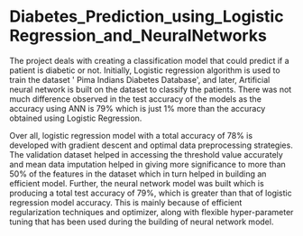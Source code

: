# Diabetes_Prediction_using_LogisticRegression_and_NeuralNetworks

The project deals with creating a classification model that could predict if a patient is diabetic or not. Initially, Logistic regression algorithm is used to train the 
dataset ' Pima Indians Diabetes Database', and later, Artificial neural network is built on the dataset to classify the patients. There was not much difference observed in the
test accuracy of the models as the accuracy using ANN is 79% which is just 1% more than the accuracy obtained using Logistic Regression.

Over all, logistic regression model with a total accuracy of 78% is developed with gradient descent and optimal data preprocessing strategies. The validation dataset helped in accessing the threshold value accurately and mean data imputation helped in giving more significance to more than 50% of the features in the dataset which in turn helped in building an efficient model. Further, the neural network model was built which is producing a total test accuracy of 79%, which is greater than that of logistic regression model accuracy. This is mainly because of efficient regularization techniques and optimizer, along with flexible hyper-parameter tuning that has been used during the building of neural network model.

